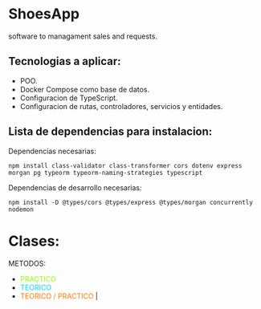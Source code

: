 # ShoesApp

software to managament sales and requests.

## Tecnologias a aplicar:

- POO.
- Docker Compose como base de datos.
- Configuracion de TypeScript.
- Configuracion de rutas, controladores, servicios y entidades.

## Lista de dependencias para instalacion:

Dependencias necesarias:

```
npm install class-validator class-transformer cors dotenv express morgan pg typeorm typeorm-naming-strategies typescript
```

Dependencias de desarrollo necesarias:

```
npm install -D @types/cors @types/express @types/morgan concurrently nodemon
```

# Clases:

METODOS:

- <span style="color: #94fc03">PRACTICO</span>
- <span style="color: #03d7fc">TEORICO</span>
- <span style="color: #fc7b03">TEORICO / PRACTICO</span>
                        |